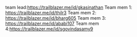 team lead:https://trailblazer.me/id/gkasinathan
Team mem 1: https://trailblazer.me/id/thilr3
Team mem 2: https://trailblazer.me/id/bharg605
Team mem 3: https://trailblazer.me/id/ababi107
Team mem 4:https://trailblazer.me/id/sgovindasamy9 
